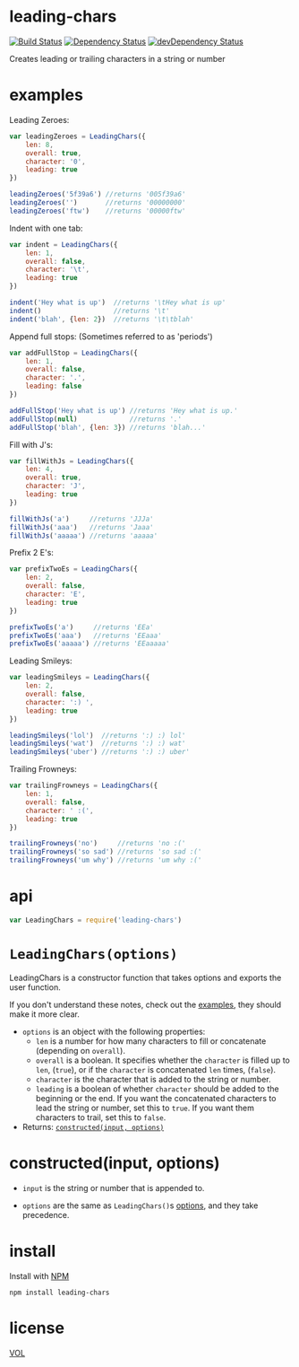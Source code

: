leading-chars
=============

[![Build Status](https://travis-ci.org/ArtskydJ/leading-chars.svg?branch=master)](https://travis-ci.org/ArtskydJ/leading-chars)
[![Dependency Status](https://david-dm.org/artskydj/leading-chars.svg)](https://david-dm.org/artskydj/leading-chars)
[![devDependency Status](https://david-dm.org/artskydj/leading-chars/dev-status.svg)](https://david-dm.org/artskydj/leading-chars#info=devDependencies)


Creates leading or trailing characters in a string or number

# examples

Leading Zeroes:

```js
var leadingZeroes = LeadingChars({
	len: 8,
	overall: true,
	character: '0',
	leading: true
})

leadingZeroes('5f39a6') //returns '005f39a6'
leadingZeroes('')       //returns '00000000'
leadingZeroes('ftw')    //returns '00000ftw'
```

Indent with one tab:

```js
var indent = LeadingChars({
	len: 1,
	overall: false,
	character: '\t',
	leading: true
})

indent('Hey what is up')  //returns '\tHey what is up'
indent()                  //returns '\t'
indent('blah', {len: 2})  //returns '\t\tblah'
```

Append full stops: (Sometimes referred to as 'periods')

```js
var addFullStop = LeadingChars({
	len: 1,
	overall: false,
	character: '.',
	leading: false
})

addFullStop('Hey what is up') //returns 'Hey what is up.'
addFullStop(null)             //returns '.'
addFullStop('blah', {len: 3}) //returns 'blah...'
```

Fill with J's:

```js
var fillWithJs = LeadingChars({
	len: 4,
	overall: true,
	character: 'J',
	leading: true
})

fillWithJs('a')     //returns 'JJJa'
fillWithJs('aaa')   //returns 'Jaaa'
fillWithJs('aaaaa') //returns 'aaaaa'
```

Prefix 2 E's:

```js
var prefixTwoEs = LeadingChars({
	len: 2,
	overall: false,
	character: 'E',
	leading: true
})

prefixTwoEs('a')     //returns 'EEa'  
prefixTwoEs('aaa')   //returns 'EEaaa'  
prefixTwoEs('aaaaa') //returns 'EEaaaaa'
```

Leading Smileys:

```js
var leadingSmileys = LeadingChars({
	len: 2,
	overall: false,
	character: ':) ',
	leading: true
})

leadingSmileys('lol')  //returns ':) :) lol'  
leadingSmileys('wat')  //returns ':) :) wat'  
leadingSmileys('uber') //returns ':) :) uber'
```

Trailing Frowneys:

```js
var trailingFrowneys = LeadingChars({
	len: 1,
	overall: false,
	character: ' :(',
	leading: true
})

trailingFrowneys('no')     //returns 'no :('  
trailingFrowneys('so sad') //returns 'so sad :('  
trailingFrowneys('um why') //returns 'um why :('
```
# api

```js
var LeadingChars = require('leading-chars')
```

# `LeadingChars(options)`

LeadingChars is a constructor function that takes options and exports the user function.

If you don't understand these notes, check out the [examples](#examples), they should make it more clear.

- `options` is an object with the following properties:
	- `len` is a number for how many characters to fill or concatenate (depending on `overall`).
	- `overall` is a boolean. It specifies whether the `character` is filled up to `len`, (`true`), or if the `character` is concatenated `len` times, (`false`).
	- `character` is the character that is added to the string or number.
	- `leading` is a boolean of whether `character` should be added to the beginning or the end. If you want the concatenated characters to lead the string or number, set this to `true`. If you want them characters to trail, set this to `false`.
- Returns: [`constructed(input, options)`](#constructedinput-options)

# constructed(input, options)

- `input` is the string or number that is appended to.

- `options` are the same as `LeadingChars()`s [options](#options), and they take precedence.

# install

Install with [NPM](https://nodejs.org/download)

	npm install leading-chars
	

# license

[VOL](http://veryopenlicense.com)

